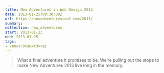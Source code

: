 ```yaml
---
title: New Adventures in Web Design 2013
date: 2013-01-25T09:30:00Z
url: https://newadventuresconf.com/2013/
summary:
collection: new_adventures
start: 2013-01-23
end: 2013-01-25
tags:
- venue:9c4wxr3v+qc
---
```

> What a final adventure it promises to be. We’re pulling out the stops to make New Adventures 2013 live long in the memory.
